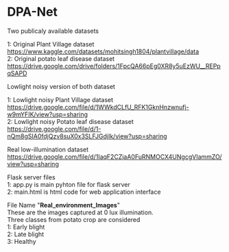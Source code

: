 # DPA-Net
Two publicaly available datasets

1: Original Plant Village dataset                 https://www.kaggle.com/datasets/mohitsingh1804/plantvillage/data                                                                                                                                     
2: Original potato leaf disease dataset           https://drive.google.com/drive/folders/1FpcQA66pEg0XR8y5uEzWU__REPpqSAPD


Lowlight noisy version of both dataset

1: Lowlight noisy Plant Village dataset https://drive.google.com/file/d/1WWkdCLfU_RFK1GknHnzwnufj-w9mYFIK/view?usp=sharing                                                                                                                         
2: Lowlight noisy Potato leaf disease dataset  https://drive.google.com/file/d/1-nQm8gSIA0fdjQzv8suX0x3SLFJGdjIk/view?usp=sharing


Real low-illumination dataset
https://drive.google.com/file/d/1IaqF2CZjaA0FuRNMOCX4UNgcgVIammZO/view?usp=sharing


Flask server files                                                                                                                                                                                                                                      
1: app.py is main pyhton file for flask server                                                                                                                                                                                                        
2: main.html is html code for web application interface


File Name "**Real_environment_Images**"                                                                                                                                                                                                                                                
These are the images captured at 0 lux illumination.                                                                                                                                                                                                                               
Three classes from potato crop are considered                                                                                                                                                                                                                                      
1: Early blight                                                                                                                                                                                                                                                                    
2: Late blight                                                                                                                                                                                                                                                                      
3: Healthy                                                                                                                                                                                                                                                                           
